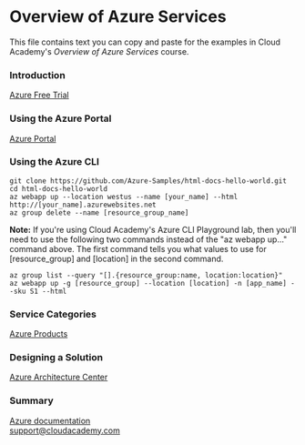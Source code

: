 # Overview of Azure Services
This file contains text you can copy and paste for the examples in Cloud Academy's _Overview of Azure Services_ course.  

### Introduction
[Azure Free Trial](https://azure.microsoft.com/free) 

### Using the Azure Portal
[Azure Portal](https://portal.azure.com)

### Using the Azure CLI
```
git clone https://github.com/Azure-Samples/html-docs-hello-world.git
cd html-docs-hello-world
az webapp up --location westus --name [your_name] --html
http://[your_name].azurewebsites.net
az group delete --name [resource_group_name]
```
**Note:** If you're using Cloud Academy's Azure CLI Playground lab, then you'll need to use the following two commands instead of the "az webapp up..." command above. The first command tells you what values to use for [resource_group] and [location] in the second command.
```
az group list --query "[].{resource_group:name, location:location}"
az webapp up -g [resource_group] --location [location] -n [app_name] --sku S1 --html
```

### Service Categories
[Azure Products](https://azure.microsoft.com/services/)

### Designing a Solution
[Azure Architecture Center](https://docs.microsoft.com/azure/architecture/)

### Summary
[Azure documentation](https://docs.microsoft.com/azure/)  
support@cloudacademy.com
